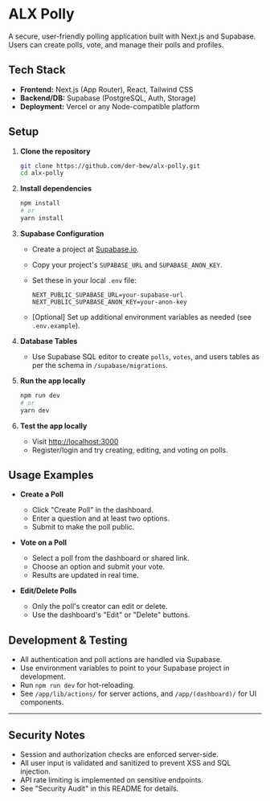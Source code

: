 # ALX Polly

A secure, user-friendly polling application built with Next.js and Supabase. Users can create polls, vote, and manage their polls and profiles.

## Tech Stack

- **Frontend:** Next.js (App Router), React, Tailwind CSS
- **Backend/DB:** Supabase (PostgreSQL, Auth, Storage)
- **Deployment:** Vercel or any Node-compatible platform

## Setup

1. **Clone the repository**
   ```bash
   git clone https://github.com/der-bew/alx-polly.git
   cd alx-polly
   ```

2. **Install dependencies**
   ```bash
   npm install
   # or
   yarn install
   ```

3. **Supabase Configuration**
   - Create a project at [Supabase.io](https://supabase.io).
   - Copy your project's `SUPABASE_URL` and `SUPABASE_ANON_KEY`.
   - Set these in your local `.env` file:

     ```
     NEXT_PUBLIC_SUPABASE_URL=your-supabase-url
     NEXT_PUBLIC_SUPABASE_ANON_KEY=your-anon-key
     ```

   - [Optional] Set up additional environment variables as needed (see `.env.example`).

4. **Database Tables**
   - Use Supabase SQL editor to create `polls`, `votes`, and users tables as per the schema in `/supabase/migrations`.

5. **Run the app locally**
   ```bash
   npm run dev
   # or
   yarn dev
   ```

6. **Test the app locally**
   - Visit [http://localhost:3000](http://localhost:3000)
   - Register/login and try creating, editing, and voting on polls.

## Usage Examples

- **Create a Poll**
  - Click "Create Poll" in the dashboard.
  - Enter a question and at least two options.
  - Submit to make the poll public.

- **Vote on a Poll**
  - Select a poll from the dashboard or shared link.
  - Choose an option and submit your vote.
  - Results are updated in real time.

- **Edit/Delete Polls**
  - Only the poll's creator can edit or delete.
  - Use the dashboard's "Edit" or "Delete" buttons.

## Development & Testing

- All authentication and poll actions are handled via Supabase.
- Use environment variables to point to your Supabase project in development.
- Run `npm run dev` for hot-reloading.
- See `/app/lib/actions/` for server actions, and `/app/(dashboard)/` for UI components.

---

## Security Notes

- Session and authorization checks are enforced server-side.
- All user input is validated and sanitized to prevent XSS and SQL injection.
- API rate limiting is implemented on sensitive endpoints.
- See "Security Audit" in this README for details.
